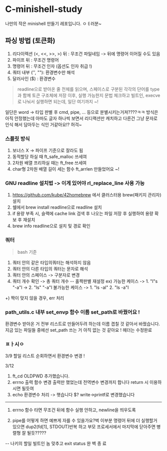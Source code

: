 # C-minishell-study
나만의 작은 minishell 만들기 레포입니다.
ㅇㅕ러분~

## 파싱 방법 (토큰화)
1. 리다이렉션 (<, <<, >>, >) 뒤 : 무조건 파일네임 -> 뒤에 명령어 이어질 수도 있음
2. 파이프 뒤 : 무조건 명령어
3. 명령어 뒤 : 무조건 인자 (옵션도 인자 취급 !)
4. 쿼터 내부 ('', ""): 환경변수만 해석
5. 달러사인 ($) : 환경변수
> readline으로 받아온 줄 전체를 읽으며, 스페이스로 구분된 각각의 단어를 type과 함께 토큰 구조체에 저장
이후, 실행 가능한지 문법 체크하고 빌트인, execve로 나눠서 실행하면 되는데, 일단 여기까지 ~!

일단은 word -> 타입 판별 후 cmd, pipe, ... 등으로 분별시키는거져????ㅋㅋ
방식은 아직 안정했는데 아마도 글자 하나씩 보면서 리디랙션만 캐치하고 다른건 그냥 문자로 인식 해서 담아두는 식인 거같아요!? 허걱~

### 스플릿 방식
1. 보너스 X -> 파이프 기준으로 잘라도 됨
2. 동적할당 하실 때 ft_safe_malloc 쓰세여
3. 2차원 배열 프리하실 때는 ft_free 쓰세여
4. char형 2차원 배열 길이 세는 함수 ft_arrlen 만들었어요 ~!

### GNU readline 설치법 -> 이게 있어야 rl_replace_line 사용 가능
1. https://github.com/kube/42homebrew 에서 클러스터용 brew(패키지 관리자) 설치
2. 쉘에서 brew install readline으로 readline 설치
3. if 용량 부족 시, 슬랙에 cache link 검색 후 나오는 파일 저장 후 실행하여 용량 확보 후 재설치
4. brew info readline으로 설치 및 경로 확인

### 쿼터
> bash 기준
1. 쿼터 안의 같은 타입의쿼터는 해석하지 않음
2. 쿼터 안의 다른 타입의 쿼터는 문자로 해석
3. 쿼터 안의 스페이스 -> 구분자로 변경
4. 쿼터 개수 확인 -> 총 쿼터 개수 -- 홀짝판별 재설정
ex)
 가능한 케이스
 -> 1. "l"s "-a"l ->
	2. "ls" "-a"l
 불가능한 케이스
 -> 1. "ls -al"
	2. "ls -a"l

+) 짝이 맞지 않을 경우, err 처리

### path_utils.c 내부 set_envp 함수 이름 set_path로 바꿨어요 !
환경변수 받아온 거 전부 리스트로 만들어두려 하는데 이름 겹칠 것 같아서 바꿨습니다.
지금 있는 파일들 중에선 set_path 쓰는 거 아직 없는 것 같아요 ! 헤더는 수정완료

### ㅍㅏ시ㅇ

3/9 할일
리스트 순회하면서 환경변수 변경 !

3/12
1. ft_cd OLDPWD 추가했습니다.
2. errno 출력 함수 변경
출력만 했었는데 전역변수 변경까지 합니다 return 시 이용하시면 될듯여
3. echo 환경변수 처리 -> 햇습니다 $? write->printf로 변경했습니다
---

1. errno 함수 타면 무조건 뒤에 함수 실행 안하고, newline을 띄우도록

2. pipe를 어떻게 하면 예쁘게 자를 수 있을가요?벅
이부분 명령어 뒤에 더 실행할거 있으면 dup2(fd[1], STDOUT)반복 하고
부모 프로세서에서 마지막에 닫아주면 병렬형 잘 될듯?????

--
나키의 할일
빌트인 놈 맞추고 exit status 완 벽 종 료